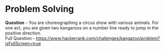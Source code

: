 # Problem Solving

**Question** - 
You are choreographing a circus show with various animals. For one act, you are given two kangaroos on a number line ready to jump in the positive direction.  
Full Question - https://www.hackerrank.com/challenges/kangaroo/problem?isFullScreen=true
